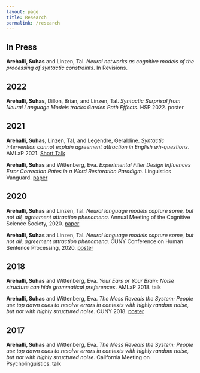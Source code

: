 ```yaml
---
layout: page
title: Research
permalink: /research
---
```


## In Press
**Arehalli, Suhas** and Linzen, Tal. *Neural networks as cognitive models of the processing of syntactic constraints*. In Revisions.
## 2022
**Arehalli, Suhas**, Dillon, Brian, and Linzen, Tal. *Syntactic Surprisal from Neural Language Models tracks Garden Path Effects*. HSP 2022. poster

## 2021
**Arehalli, Suhas**, Linzen, Tal, and Legendre, Geraldine. *Syntactic intervention cannot explain agreement attraction in English wh-questions*. AMLaP 2021. [Short Talk](https://amlap2021.github.io/program/204.pdf)

**Arehalli, Suhas** and Wittenberg, Eva. *Experimental Filler Design Influences Error Correction Rates in a Word Restoration Paradigm*. Linguistics Vanguard. [paper](https://www.degruyter.com/document/doi/10.1515/lingvan-2020-0052/html)

## 2020
**Arehalli, Suhas** and Linzen, Tal. *Neural language models capture some, but not all, agreement attraction phenomena*. Annual Meeting of the Cognitive Science Society, 2020. [paper](https://psyarxiv.com/97qcg)

**Arehalli, Suhas** and Linzen, Tal. *Neural language models capture some, but not all, agreement attraction phenomena*. CUNY Conference on Human Sentence Processing, 2020. [poster](https://osf.io/zmgdy)

## 2018

**Arehalli, Suhas** and Wittenberg, Eva. *Your Ears or Your Brain: Noise structure can hide grammatical preferences*. AMLaP 2018. talk

**Arehalli, Suhas** and Wittenberg, Eva. *The Mess Reveals the System: People use top down cues to resolve errors in contexts with highly random noise, but not with highly structured noise*. CUNY 2018. [poster](https://osf.io/6kqay)

## 2017
**Arehalli, Suhas** and Wittenberg, Eva. *The Mess Reveals the System: People use top down cues to resolve errors in contexts with highly random noise, but not with highly structured noise*. California Meeting on Psycholinguistics. talk
